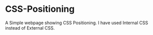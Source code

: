 # CSS-Positioning
A Simple webpage showing CSS Positioning. I have used Internal CSS instead of External CSS.
